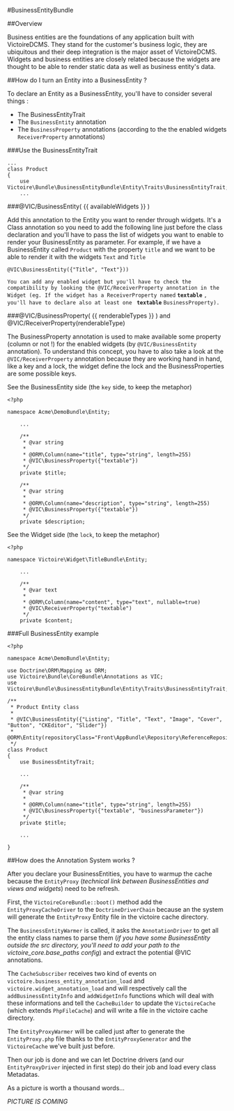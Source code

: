 #BusinessEntityBundle

##Overview

Business entities are the foundations of any application built with VictoireDCMS.
They stand for the customer's business logic, they are ubiquitous and their deep integration is the major asset of VictoireDCMS.
Widgets and business entities are closely related because the widgets are thought to be able to render static data as well as business entity's data.

##How do I turn an Entity into a BusinessEntity ?

To declare an Entity as a BusinessEntity, you'll have to consider several things :

- The BusinessEntityTrait
- The `BusinessEntity` annotation
- The `BusinessProperty` annotations (according to the the enabled widgets `ReceiverProperty` annotations)


###Use the BusinessEntityTrait

```
...
class Product
{
    use Victoire\Bundle\BusinessEntityBundle\Entity\Traits\BusinessEntityTrait;
    ...
```


###@VIC/BusinessEntity( {{ availableWidgets }} )

Add this annotation to the Entity you want to render through widgets.
It's a Class annotation so you need to add the following line just before the class declaration and you'll have to pass the list of widgets you want to enable to render your BusinessEntity as parameter. For example, if we have a BusinessEntity called `Product` with the property `title` and we want to be able to render it with the widgets `Text` and `Title`

```
@VIC\BusinessEntity({"Title", "Text"}))
```
`You can add any enabled widget but you'll have to check the compatibility by looking the @VIC/ReceiverProperty annotation in the Widget (eg. If the widget has a ReceiverProperty named` **`textable`** `, you'll have to declare also at least one ` **`textable`** `BusinessProperty).`

###@VIC/BusinessProperty( {{ renderableTypes }} ) and @VIC/ReceiverProperty(renderableType)

The BusinessProperty annotation is used to make available some property (column or not !) for the enabled widgets (by `@VIC/BusinessEntity` annotation). To understand this concept, you have to also take a look at the `@VIC/ReceiverProperty` annotation because they are working hand in hand, like a key and a lock, the widget define the lock and the BusinessProperties are some possible keys.

See the BusinessEntity side (the `key` side, to keep the metaphor)

```
<?php

namespace Acme\DemoBundle\Entity;

    ...
    
    /**
     * @var string
     *
     * @ORM\Column(name="title", type="string", length=255)
     * @VIC\BusinessProperty({"textable"})
     */
    private $title;
    
    /**
     * @var string
     *
     * @ORM\Column(name="description", type="string", length=255)
     * @VIC\BusinessProperty({"textable"})
     */
    private $description;
```

See the Widget side (the `lock`, to keep the metaphor)

```
<?php

namespace Victoire\Widget\TitleBundle\Entity;

    ...
    
    /**
     * @var text
     *
     * @ORM\Column(name="content", type="text", nullable=true)
     * @VIC\ReceiverProperty("textable")
     */
    private $content;
```


###Full BusinessEntity example

```
<?php

namespace Acme\DemoBundle\Entity;

use Doctrine\ORM\Mapping as ORM;
use Victoire\Bundle\CoreBundle\Annotations as VIC;
use Victoire\Bundle\BusinessEntityBundle\Entity\Traits\BusinessEntityTrait;

/**
 * Product Entity class
 *
 * @VIC\BusinessEntity({"Listing", "Title", "Text", "Image", "Cover", "Button", "CKEditor", "Slider"})
 * @ORM\Entity(repositoryClass="Front\AppBundle\Repository\ReferenceRepository")
 */
class Product
{
    use BusinessEntityTrait;
    
    ...

    /**
     * @var string
     *
     * @ORM\Column(name="title", type="string", length=255)
     * @VIC\BusinessProperty({"textable", "businessParameter"})
     */
    private $title;
    
    ...

}
```


##How does the Annotation System works ?

After you declare your BusinessEntities, you have to warmup the cache because the `EntityProxy` (*technical link between BusinessEntities and views and widgets*) need to be refresh.

First, the `VictoireCoreBundle::boot()` method add the `EntityProxyCacheDriver` to the `DoctrineDriverChain` because an the system will generate the `EntityProxy` Entity file in the victoire cache directory. 

The `BusinessEntityWarmer` is called, it asks the `AnnotationDriver` to get all the entity class names to parse them (*if you have some BusinessEntity outside the src directory, you'll need to add your path to the victoire_core.base_paths config*) and extract the potential @VIC annotations.

The `CacheSubscriber` receives two kind of events on `victoire.business_entity_annotation_load` and `victoire.widget_annotation_load` and will respectively call the `addBusinessEntityInfo` and `addWidgetInfo` functions which will deal with these informations and tell the `CacheBuilder` to update the `VictoireCache` (which extends `PhpFileCache`) and will write a file in the victoire cache directory.

The `EntityProxyWarmer` will be called just after to generate the `EntityProxy.php` file thanks to the `EntityProxyGenerator` and the `VictoireCache` we've built just before.

Then our job is done and we can let Doctrine drivers (and our `EntityProxyDriver` injected in first step) do their job and load every class Metadatas.

As a picture is worth a thousand words...

*PICTURE IS COMING*
